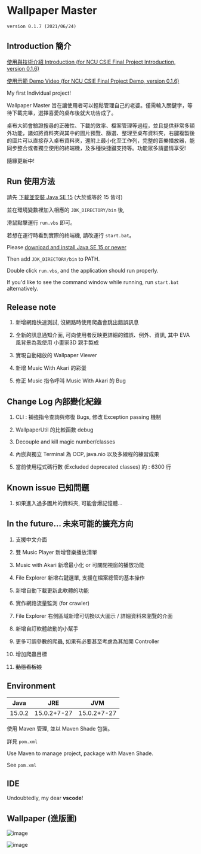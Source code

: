 # Wallpaper Master

`version 0.1.7 (2021/06/24)`

## Introduction 簡介

[使用與技術介紹 Introduction (for NCU CSIE Final Project Introduction, version 0.1.6)](https://drive.google.com/file/d/1A1tRqz0CPOHCmy4RV9ET-W0nfSnqViEc/view?usp=sharing)

[使用示範 Demo Video (for NCU CSIE Final Project Demo, version 0.1.6)](https://drive.google.com/file/d/1x6VS8rtZH1xRogoARr1NJ8jrX-ND6anc/view?usp=sharing)

My first Individual project!

Wallpaper Master 旨在讓使用者可以輕鬆管理自己的老婆。僅需輸入關鍵字，等待下載完畢，選擇喜愛的桌布後就大功告成了。

桌布大師會驗證搜尋的正確性、下載的效率、檔案管理等過程，並且提供非常多額外功能，諸如將資料夾與其中的圖片預覽、篩選、整理至桌布資料夾，右鍵複製後的圖片可以直接存入桌布資料夾，還附上最小化至工作列，完整的音樂播放器，能同步整合或者獨立使用的終端機，及多種快捷鍵支持等。功能眾多請盡情享受!

隨緣更新中!

## Run 使用方法

請先 [下載並安裝 Java SE 15](https://www.oracle.com/tw/java/technologies/javase-downloads.html) (大於或等於 15 皆可)

並在環境變數裡加入相應的 `JDK_DIRECTORY/bin` 後,

滑鼠點擊運行 `run.vbs` 即可。

若想在運行時看到實際的終端機, 請改運行 `start.bat`。

Please [download and install Java SE 15 or newer](https://www.oracle.com/tw/java/technologies/javase-downloads.html)

Then add `JDK_DIRECTORY/bin` to PATH.

Double click `run.vbs`, and the application should run properly.

If you'd like to see the command window while running, run `start.bat` alternatively.

## Release note

1. 新增網路快速測試, 沒網路時使用爬蟲會跳出錯誤訊息

2. 全新的訊息通知介面, 可向使用者反映更詳細的錯誤、例外、資訊, 其中 EVA 風背景為我使用 小畫家3D 親手製成

3. 實現自動縮放的 Wallpaper Viewer

4. 新增 Music With Akari 的彩蛋

5. 修正 Music 指令呼叫 Music With Akari 的 Bug

## Change Log 內部變化紀錄

1. CLI : 補強指令查詢與修復 Bugs, 修改 Exception passing 機制

2. WallpaperUtil 的比較函數 debug

3. Decouple and kill magic number/classes

4. 內嵌與獨立 Terminal 為 OCP, java.nio 以及多線程的練習成果

5. 當前使用程式碼行數 (Excluded deprecated classes) 約 : 6300 行

## Known issue 已知問題

1. 如果進入過多圖片的資料夾, 可能會爆記憶體...

## In the future... 未來可能的擴充方向

1. 支援中文介面

2. 雙 Music Player 新增音樂播放清單

3. Music with Akari 新增最小化 or 可關閉視窗的播放功能

4. File Explorer 新增右鍵選單, 支援在檔案總管的基本操作

5. 新增自動下載更新此軟體的功能

6. 實作網路流量監測 (for crawler)

7. File Explorer 右側區域新增可切換以大圖示 / 詳細資料來瀏覽的介面

8. 新增自訂軟體啟動的小幫手

9. 更多可調參數的爬蟲, 如果有必要甚至考慮為其加開 Controller

10. 增加爬蟲目標

11. ~~動態看板娘~~

## Environment

Java|JRE|JVM
-|:-:|-
15.0.2|15.0.2+7-27|15.0.2+7-27

使用 Maven 管理, 並以 Maven Shade 包裝。

詳見 `pom.xml`

Use Maven to manage project, package with Maven Shade.

See `pom.xml`

## IDE

Undoubtedly, my dear **vscode**!

## Wallpaper (進版圖)

![image](https://i.imgur.com/UreV98s.jpg)

![image](https://i.imgur.com/RDgpUhs.jpg)
